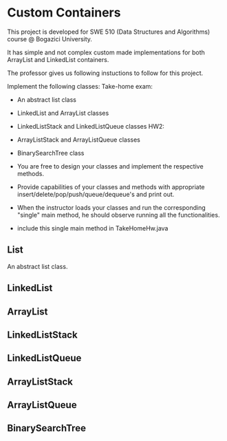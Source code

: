 # Custom Containers

This project is developed for SWE 510 (Data Structures and Algorithms) course @ Bogazici University. 

It has simple and not complex custom made implementations for both ArrayList and LinkedList containers.

The professor gives us following instuctions to follow for this project.


Implement the following classes:
Take-home exam:
- An abstract list class
- LinkedList and ArrayList classes
- LinkedListStack and LinkedListQueue classes
HW2:
- ArrayListStack and ArrayListQueue classes
- BinarySearchTree class

- You are free to design your classes and implement the respective methods.
- Provide capabilities of your classes and methods with appropriate
insert/delete/pop/push/queue/dequeue's and print out.
- When the instructor loads your classes and run the corresponding
"single" main method, he should observe running all the functionalities.
- include this single main method in TakeHomeHw.java

## List
An abstract list class.


## LinkedList

## ArrayList

## LinkedListStack

## LinkedListQueue

## ArrayListStack

## ArrayListQueue

## BinarySearchTree
